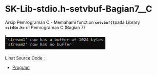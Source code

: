 # SK-Lib-stdio.h-setvbuf-Bagian7__C
Arsip Pemrograman C - Memahami function <code><b>setvbuf()</b></code>pada Library <code><b>&lt;stdio.h></b></code> di Pemrograman C (Bagian 7)<br><br>
<img src="https://github.com/RizkyKhapidsyah/SK-Lib-stdio.h-setvbuf-Bagian7__C/blob/master/SK-Lib-stdio.h-setvbuf-Bagian7__C/result/001.PNG"><br><br>
Lihat Source Code : <br>
- <a href="https://github.com/RizkyKhapidsyah/SK-Lib-stdio.h-setvbuf-Bagian7__C/blob/master/SK-Lib-stdio.h-setvbuf-Bagian7__C/Source.c">Program</a>
